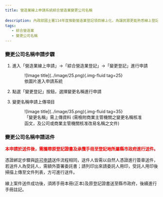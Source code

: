 ```yaml
---
title: 營造業線上申請系統綜合營造業變更公司名稱

description: 內政部國土署114年度推動營造業登記項目線上化，為讓民眾更能熟悉線上登記系統之操作，特此設計此指南網站引導民眾快速熟悉線上操作系統及熟悉線上送件流程。
tags:
   - 綜合營造業
   - 變更公司名稱
---
```


### 變更公司名稱申請步驟

1. 進入「營造業線上申請」→「綜合營造業登記」→「變更登記」進行申請
    <figure markdown="span">
    ![Image title](../image/25.png){.img-fluid tag=25}
    <figcaption>依圖片進入申請系統</figcaption>
    </figure>

2. 點選「變更登記」按鈕，選擇變更名稱進行申請
3. 變更名稱申請上傳項目
    <figure markdown="span">
    ![Image title](../image/35.png){.img-fluid tag=35}
    <figcaption>「變更名稱」需上傳資料 (需檢附商業主管機關之變更名稱核准函文，及公司或商業主管機關核准改易名稱之文件)</figcaption>
    </figure>

### 變更公司名稱申請送件
<span style="color:red; font-weight:bold;">本申請於送件後，需攜帶原登記證書及承攬手冊至登記地所屬縣市政府進行送件。</span><br><br>
憑證綁定步驟與[許可申請](Contractors_Registration.md)送件流程相同，送件人皆需以自然人憑證進行簽章送件，若送件人為受託人，需額外簽署委託書；請列印出來請委託人用印，受託人用印後掃描上傳至文件列表，方可進行送件。<br>
<br>
線上案件送件成功後，須將手冊本冊(正本)及原登記證書送至縣市政府，後續進行手冊註記。    